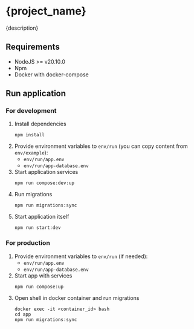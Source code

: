 # {project_name}

{description}

## Requirements
* NodeJS >= v20.10.0
* Npm
* Docker with docker-compose

## Run application

### For development
1. Install dependencies
    ```shell
    npm install
    ```
2. Provide environment variables to `env/run` (you can copy content from `env/example`):
    * `env/run/app.env`
    * `env/run/app-database.env`
3. Start application services
    ```shell
    npm run compose:dev:up
    ```
4. Run migrations
   ```shell
   npm run migrations:sync
   ```
5. Start application itself
    ```shell
    npm run start:dev
    ```

### For production
1. Provide environment variables to `env/run` (if needed):
    * `env/run/app.env`
    * `env/run/app-database.env`
2. Start app with services
    ```shell
    npm run compose:up
    ```
3. Open shell in docker container and run migrations
   ```shell
   docker exec -it <container_id> bash
   cd app
   npm run migrations:sync
   ```
